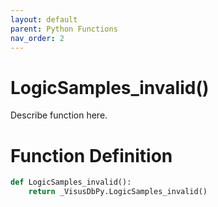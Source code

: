 ```yaml
---
layout: default
parent: Python Functions
nav_order: 2
---
```


# LogicSamples_invalid()

Describe function here.

# Function Definition

```python
def LogicSamples_invalid():
    return _VisusDbPy.LogicSamples_invalid()
```